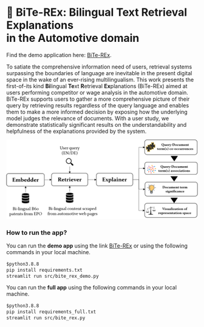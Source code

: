 # 🦖 BiTe-REx: **Bi**lingual **Te**xt **R**etrieval **Ex**planations<br>in the Automotive domain


Find the demo application here: [BiTe-REx](https://bite-rex-demo.herokuapp.com/).

To satiate the comprehensive information need of users, retrieval systems surpassing the boundaries of language are inevitable in the present digital space in the wake of an ever-rising multilingualism. This work presents the first-of-its kind **Bi**lingual **Te**xt **R**etrieval **Ex**planations (BiTe-REx) aimed at users performing competitor or wage analysis in the automotive domain. BiTe-REx supports users to gather a more comprehensive picture of their query by retrieving results regardless of the query language and enables them to make a more informed decision by exposing how the underlying model judges the relevance of documents. With a user study, we demonstrate statistically significant results on the understandability and helpfulness of the explanations provided by the system.

<p align="center">
<img src="data/figures/overview.png" alt="drawing" style="width:600px;"/>
</p>

### How to run the app?

You can run the **demo app** using the link [BiTe-REx](https://bite-rex-demo.herokuapp.com/) or using the following commands in your local machine.

```
$python3.8.8
pip install requirements.txt
streamlit run src/bite_rex_demo.py
```

You can run the **full app** using the following commands in your local machine.

```
$python3.8.8
pip install requirements_full.txt
streamlit run src/bite_rex.py
```

